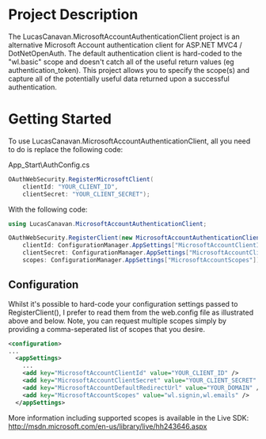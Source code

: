 # Project Description

The LucasCanavan.MicrosoftAccountAuthenticationClient project is an alternative Microsoft Account authentication client for ASP.NET MVC4 / DotNetOpenAuth.  The default authentication client is hard-coded to the "wl.basic" scope and doesn't catch all of the useful return values (eg authentication_token).  This project allows you to specify the scope(s) and capture all of the potentially useful data returned upon a successful authentication.  

# Getting Started 

To use LucasCanavan.MicrosoftAccountAuthenticationClient, all you need to do is replace the following code:

App_Start\AuthConfig.cs

```C#
OAuthWebSecurity.RegisterMicrosoftClient(
	clientId: "YOUR_CLIENT_ID",
	clientSecret: "YOUR_CLIENT_SECRET");
```
With the following code:

```C#
using LucasCanavan.MicrosoftAccountAuthenticationClient;

OAuthWebSecurity.RegisterClient(new MicrosoftAccountAuthenticationClient(
    clientId: ConfigurationManager.AppSettings["MicrosoftAccountClientId"],
    clientSecret: ConfigurationManager.AppSettings["MicrosoftAccountClientSecret"],
    scopes: ConfigurationManager.AppSettings["MicrosoftAccountScopes"]), "Microsoft", null);
```
## Configuration

Whilst it's possible to hard-code your configuration settings passed to RegisterClient(), I prefer to read them from the web.config file as illustrated above and below.  Note, you can request multiple scopes simply by providing a comma-seperated list of scopes that you desire.

```xml
<configuration>
...
  <appSettings>
    ...
    <add key="MicrosoftAccountClientId" value="YOUR_CLIENT_ID" />
    <add key="MicrosoftAccountClientSecret" value="YOUR_CLIENT_SECRET" />
    <add key="MicrosoftAccountDefaultRedirectUrl" value="YOUR_DOMAIN" />
    <add key="MicrosoftAccountScopes" value="wl.signin,wl.emails" />
  </appSettings>
```

More information including supported scopes is available in the Live SDK:
http://msdn.microsoft.com/en-us/library/live/hh243646.aspx